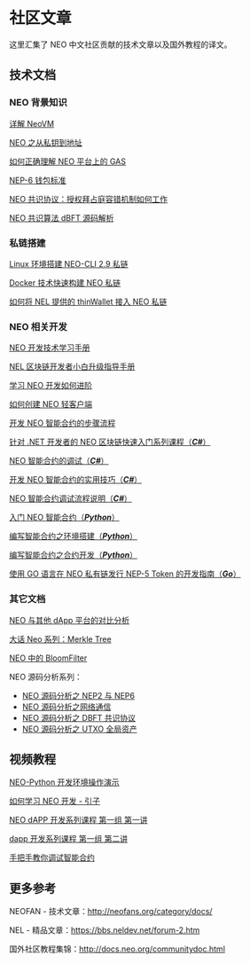 # 社区文章

这里汇集了 NEO 中文社区贡献的技术文章以及国外教程的译文。

## 技术文档

### NEO 背景知识

[详解 NeoVM](http://neofans.org/2018/06/05/whatisneovm/)

[NEO 之从私钥到地址](http://neofans.org/2018/03/13/1/)

[如何正确理解 NEO 平台上的 GAS](http://neofans.org/2018/09/25/neogas/)

[NEP-6 钱包标准 ](http://neofans.org/2018/10/29/nep-6-wallet-standard/)

[NEO 共识协议：授权拜占庭容错机制如何工作](http://neofans.org/2018/06/08/neo-dbft-2/)

[NEO 共识算法 dBFT 源码解析](http://neofans.org/2018/04/26/neo-共识算法dbft-源码解析/)

### 私链搭建

[Linux 环境搭建 NEO-CLI 2.9 私链](http://8btc.com/thread-233943-1-1.html)

[Docker 技术快速构建 NEO 私链](http://neofans.org/2018/10/30/5-steps-to-build-a-private-chain/)

[如何将 NEL 提供的 thinWallet 接入 NEO 私链](https://bbs.neldev.net/thread-50.htm)

### NEO 相关开发

[NEO 开发技术学习手册](http://neofans.org/2018/09/21/neo开发技术学习手册/)

[NEL 区块链开发者小白升级指导手册](https://bbs.neldev.net/thread-84.htm)

[学习 NEO 开发如何进阶 ](http://neofans.org/2018/09/29/neo-learning-progression/)

[如何创建 NEO 轻客户端](http://neofans.org/2018/10/29/creating-a-light-client-for-neo/)

[开发 NEO 智能合约的步骤流程](http://neofans.org/2018/11/08/the-workflows-of-developing-neo-smart-contracts/)

[针对 .NET 开发者的 NEO 区块链快速入门系列课程（***C#***）](https://bbs.neldev.net/forum-2.htm)

[NEO 智能合约的调试（***C#***）](http://neofans.org/2018/09/17/3/)

[开发 NEO 智能合约的实用技巧（***C#***）](http://neofans.org/2018/11/15/practical-tips-in-developing-neo-smart-contracts/)

[NEO 智能合约调试流程说明（***C#***）](https://bbs.neldev.net/?thread-43.htm)	

[入门 NEO 智能合约（***Python***）](https://bbs.neldev.net/thread-103.htm) 

[编写智能合约之环境搭建（***Python***）](http://neofans.org/2018/09/21/neo-python-1/)

[编写智能合约之合约开发（***Python***）](http://neofans.org/2018/09/21/neo-python-2/)

[使用 GO 语言在 NEO 私有链发行 NEP-5 Token 的开发指南（***Go***）](http://neofans.org/2018/10/25/neo-token-contract-nep-5-in-go/)

### 其它文档

[NEO 与其他 dApp 平台的对比分析](http://neofans.org/2018/10/11/neo_vs_other_dapp_platforms/)

[大话 Neo 系列：Merkle Tree](http://neofans.org/2018/09/21/大话neo系列merkle-tree/)

[NEO 中的 BloomFilter](http://neofans.org/2018/08/28/bloomfilter/)

NEO 源码分析系列：

- [NEO 源码分析之 NEP2 与 NEP6](https://bbs.neldev.net/thread-39.htm)
- [NEO 源码分析之网络通信](https://bbs.neldev.net/thread-34.htm)
- [NEO 源码分析之 DBFT 共识协议](https://bbs.neldev.net/thread-33.htm)
- [NEO 源码分析之 UTXO 全局资产](https://bbs.neldev.net/thread-32.htm)

## 视频教程

[NEO-Python 开发环境操作演示 ](http://neofans.org/2018/09/20/neo-python/)

[如何学习 NEO 开发 - 引子](http://neofans.org/2018/09/19/dev-begin/)

[NEO dAPP 开发系列课程 第一组 第一讲](http://neofans.org/2018/09/29/neo-dapp-course/)

[dapp 开发系列课程 第一组 第二讲 ](http://neofans.org/2018/09/29/neo-dapp-course2/)

[手把手教你调试智能合约](https://bbs.neldev.net/thread-42.htm)							

## 更多参考

NEOFAN - 技术文章：http://neofans.org/category/docs/

NEL - 精品文章：https://bbs.neldev.net/forum-2.htm

国外社区教程集锦：http://docs.neo.org/communitydoc.html